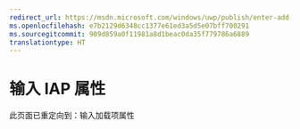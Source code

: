 ```yaml
---
redirect_url: https://msdn.microsoft.com/windows/uwp/publish/enter-add-on-properties
ms.openlocfilehash: e7b2129d6348cc1377e61ed3a5d5e07bff700291
ms.sourcegitcommit: 909d859a0f11981a8d1beac0da35f779786a6889
translationtype: HT
---
```

# <a name="enter-iap-properties"></a>输入 IAP 属性

此页面已重定向到：输入加载项属性